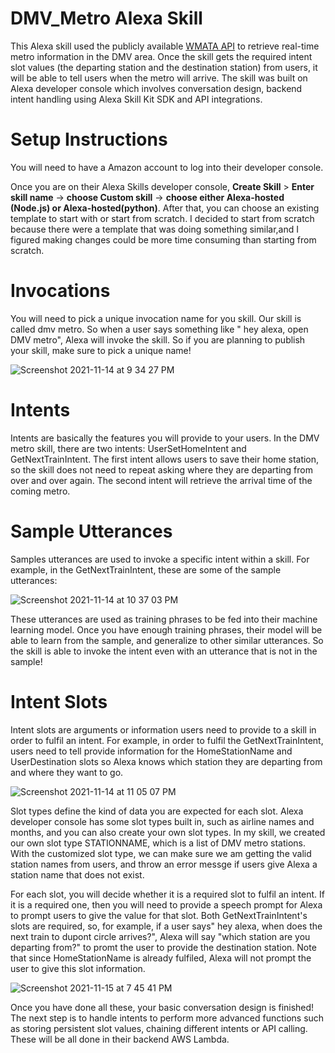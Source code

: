 # DMV_Metro Alexa Skill 
This Alexa skill used the publicly available [WMATA API](https://developer.wmata.com/docs/services/) to retrieve real-time metro information in the DMV area. Once the skill gets the required intent slot values (the departing station and the destination station) from users, it will be able to tell users when the metro will arrive. The skill was built on Alexa developer console which involves conversation design, backend intent handling using Alexa Skill Kit SDK and API integrations.

# Setup Instructions 

You will need to have a Amazon account to log into their developer console.

Once you are on their Alexa Skills developer console, **Create Skill** > **Enter skill name** -> **choose Custom skill** -> **choose either Alexa-hosted (Node.js) or Alexa-hosted(python)**. After that, you can choose an existing template to start with or start from scratch. I decided to start from scratch because there were a template that was doing something similar,and I figured making changes could be more time consuming than starting from scratch. 

# Invocations

You will need to pick a unique invocation name for you skill. Our skill is called dmv metro. So when a user says something like " hey alexa, open DMV metro", Alexa will invoke the skill. So if you are planning to publish your skill, make sure to pick a unique name!

![Screenshot 2021-11-14 at 9 34 27 PM](https://user-images.githubusercontent.com/36772713/141713309-664c9413-0fa4-4084-a84a-ff5fd57b0822.png)

# Intents
Intents are basically the features you will provide to your users. In the DMV metro skill, there are two intents: UserSetHomeIntent and GetNextTrainIntent. The first intent allows users to save their home station, so the skill does not need to repeat asking where they are departing from over and over again. The second intent will retrieve the  arrival time of the coming metro. 

# Sample Utterances

Samples utterances are used to invoke a specific intent within a skill. For example, in the GetNextTrainIntent, these are some of the sample utterances:

![Screenshot 2021-11-14 at 10 37 03 PM](https://user-images.githubusercontent.com/36772713/141718550-d05cc4c5-0fb2-4052-967a-da2a6614da1f.png)

These utterances are used as training phrases to be fed into their machine learning model. Once you have enough training phrases, their model will be able to learn from the sample, and generalize to other similar utterances. So the skill is able to invoke the intent even with an utterance that is not in the sample!

# Intent Slots

Intent slots are arguments or information users need to provide to a skill in order to fulfil an intent. For example, in order to fulfil the GetNextTrainIntent, users need to tell provide information for the HomeStationName and UserDestination slots so Alexa knows which station they are departing from and where they want to go.

![Screenshot 2021-11-14 at 11 05 07 PM](https://user-images.githubusercontent.com/36772713/141720703-d3d0eb6b-efca-479e-9d96-dbbbfa760e24.png)

Slot types define the kind of data you are expected for each slot. Alexa developer console has some slot types built in, such as airline names and months, and you can also create your own slot types. In my skill, we created our own slot type STATIONNAME, which is a list of DMV metro stations. With the customized slot type, we can make sure we am getting the valid station names from users, and throw an error messge if users give Alexa a station name that does not exist. 

For each slot, you will decide whether it is a required slot to fulfil an intent. If it is a required one, then you will need to provide a speech prompt for Alexa to prompt users to give the value for that slot. Both GetNextTrainIntent's slots are required, so, for example, if a user says" hey alexa, when does the next train to dupont circle arrives?", Alexa will say "which station are you departing from?" to promt the user to provide the destination station. Note that since HomeStationName is already fulfiled, Alexa will not prompt the user to give this slot information.

![Screenshot 2021-11-15 at 7 45 41 PM](https://user-images.githubusercontent.com/36772713/141875409-d86d94f1-2b6a-4f12-9fa5-de33003b9e33.png)

Once you have done all these, your basic conversation design is finished! The next step is to handle intents to perform more advanced functions such as storing persistent slot values, chaining different intents or API calling. These will be all done in their backend AWS Lambda. 

